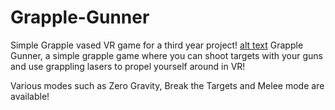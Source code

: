 # Grapple-Gunner

Simple Grapple vased VR game for a third year project!
[alt text](https://github.com/TomC17/Grapple-Gunner/blob/master/Assets/Grapple%20Gunner%20Logo.png)
Grapple Gunner, a simple grapple game where you can shoot targets with your guns and use grappling lasers to propel yourself around in VR!

Various modes such as Zero Gravity, Break the Targets and Melee mode are available!
